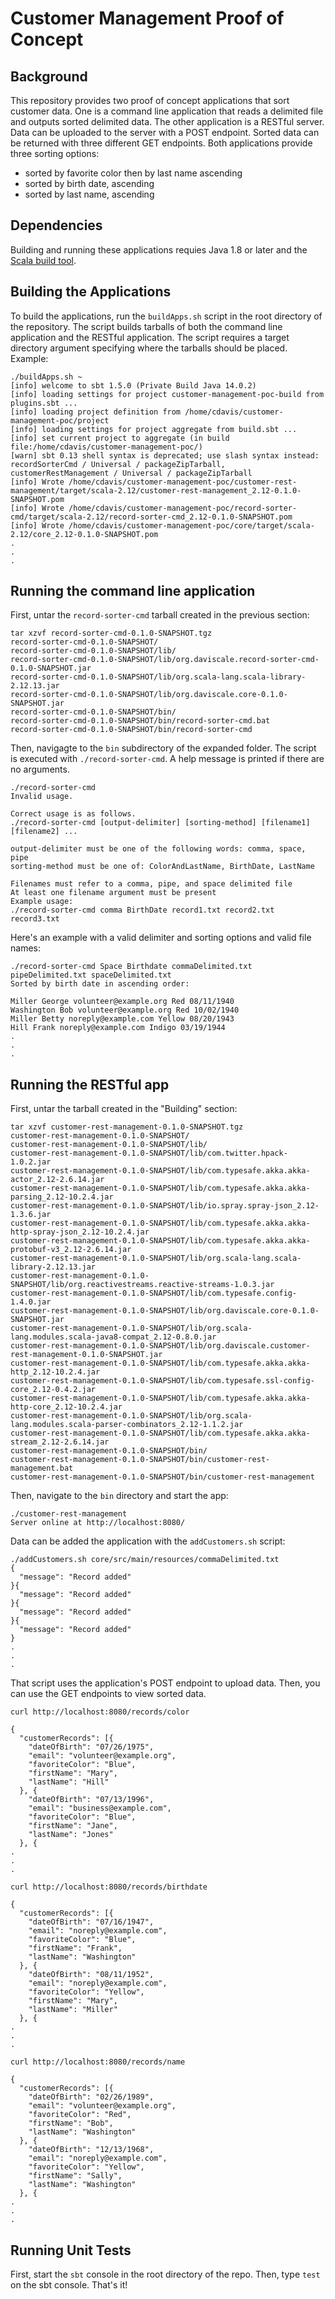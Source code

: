 # Customer Management Proof of Concept

## Background

This repository provides two proof of concept applications that sort customer data. One is a command line application that reads a delimited file and outputs sorted delimited data. The other application is a RESTful server. Data can be uploaded to the server with a POST endpoint. Sorted data can be returned with three different GET endpoints. Both applications provide three sorting options:

- sorted by favorite color then by last name ascending
- sorted by birth date, ascending
- sorted by last name, ascending

## Dependencies

Building and running these applications requies Java 1.8 or later and the [Scala build tool](https://www.scala-sbt.org/).

## Building the Applications

To build the applications, run the `buildApps.sh` script in the root directory of the repository. The script builds tarballs of both the command line application and the RESTful application. The script requires a target directory argument specifying where the tarballs should be placed. Example:

```
./buildApps.sh ~
[info] welcome to sbt 1.5.0 (Private Build Java 14.0.2)
[info] loading settings for project customer-management-poc-build from plugins.sbt ...
[info] loading project definition from /home/cdavis/customer-management-poc/project
[info] loading settings for project aggregate from build.sbt ...
[info] set current project to aggregate (in build file:/home/cdavis/customer-management-poc/)
[warn] sbt 0.13 shell syntax is deprecated; use slash syntax instead: recordSorterCmd / Universal / packageZipTarball, customerRestManagement / Universal / packageZipTarball
[info] Wrote /home/cdavis/customer-management-poc/customer-rest-management/target/scala-2.12/customer-rest-management_2.12-0.1.0-SNAPSHOT.pom
[info] Wrote /home/cdavis/customer-management-poc/record-sorter-cmd/target/scala-2.12/record-sorter-cmd_2.12-0.1.0-SNAPSHOT.pom
[info] Wrote /home/cdavis/customer-management-poc/core/target/scala-2.12/core_2.12-0.1.0-SNAPSHOT.pom
.
.
.
```

## Running the command line application

First, untar the `record-sorter-cmd` tarball created in the previous section:

```
tar xzvf record-sorter-cmd-0.1.0-SNAPSHOT.tgz
record-sorter-cmd-0.1.0-SNAPSHOT/
record-sorter-cmd-0.1.0-SNAPSHOT/lib/
record-sorter-cmd-0.1.0-SNAPSHOT/lib/org.daviscale.record-sorter-cmd-0.1.0-SNAPSHOT.jar
record-sorter-cmd-0.1.0-SNAPSHOT/lib/org.scala-lang.scala-library-2.12.13.jar
record-sorter-cmd-0.1.0-SNAPSHOT/lib/org.daviscale.core-0.1.0-SNAPSHOT.jar
record-sorter-cmd-0.1.0-SNAPSHOT/bin/
record-sorter-cmd-0.1.0-SNAPSHOT/bin/record-sorter-cmd.bat
record-sorter-cmd-0.1.0-SNAPSHOT/bin/record-sorter-cmd
```

Then, navigagte to the `bin` subdirectory of the expanded folder. The script is executed with `./record-sorter-cmd`. A help message is printed if there are no arguments.

```
./record-sorter-cmd
Invalid usage.

Correct usage is as follows.
./record-sorter-cmd [output-delimiter] [sorting-method] [filename1] [filename2] ...

output-delimiter must be one of the following words: comma, space, pipe
sorting-method must be one of: ColorAndLastName, BirthDate, LastName

Filenames must refer to a comma, pipe, and space delimited file
At least one filename argument must be present
Example usage:
./record-sorter-cmd comma BirthDate record1.txt record2.txt record3.txt

```

Here's an example with a valid delimiter and sorting options and valid file names:

```
./record-sorter-cmd Space Birthdate commaDelimited.txt pipeDelimited.txt spaceDelimited.txt
Sorted by birth date in ascending order:

Miller George volunteer@example.org Red 08/11/1940
Washington Bob volunteer@example.org Red 10/02/1940
Miller Betty noreply@example.com Yellow 08/20/1943
Hill Frank noreply@example.com Indigo 03/19/1944
.
.
.
```

## Running the RESTful app

First, untar the tarball created in the "Building" section:

```
tar xzvf customer-rest-management-0.1.0-SNAPSHOT.tgz
customer-rest-management-0.1.0-SNAPSHOT/
customer-rest-management-0.1.0-SNAPSHOT/lib/
customer-rest-management-0.1.0-SNAPSHOT/lib/com.twitter.hpack-1.0.2.jar
customer-rest-management-0.1.0-SNAPSHOT/lib/com.typesafe.akka.akka-actor_2.12-2.6.14.jar
customer-rest-management-0.1.0-SNAPSHOT/lib/com.typesafe.akka.akka-parsing_2.12-10.2.4.jar
customer-rest-management-0.1.0-SNAPSHOT/lib/io.spray.spray-json_2.12-1.3.6.jar
customer-rest-management-0.1.0-SNAPSHOT/lib/com.typesafe.akka.akka-http-spray-json_2.12-10.2.4.jar
customer-rest-management-0.1.0-SNAPSHOT/lib/com.typesafe.akka.akka-protobuf-v3_2.12-2.6.14.jar
customer-rest-management-0.1.0-SNAPSHOT/lib/org.scala-lang.scala-library-2.12.13.jar
customer-rest-management-0.1.0-SNAPSHOT/lib/org.reactivestreams.reactive-streams-1.0.3.jar
customer-rest-management-0.1.0-SNAPSHOT/lib/com.typesafe.config-1.4.0.jar
customer-rest-management-0.1.0-SNAPSHOT/lib/org.daviscale.core-0.1.0-SNAPSHOT.jar
customer-rest-management-0.1.0-SNAPSHOT/lib/org.scala-lang.modules.scala-java8-compat_2.12-0.8.0.jar
customer-rest-management-0.1.0-SNAPSHOT/lib/org.daviscale.customer-rest-management-0.1.0-SNAPSHOT.jar
customer-rest-management-0.1.0-SNAPSHOT/lib/com.typesafe.akka.akka-http_2.12-10.2.4.jar
customer-rest-management-0.1.0-SNAPSHOT/lib/com.typesafe.ssl-config-core_2.12-0.4.2.jar
customer-rest-management-0.1.0-SNAPSHOT/lib/com.typesafe.akka.akka-http-core_2.12-10.2.4.jar
customer-rest-management-0.1.0-SNAPSHOT/lib/org.scala-lang.modules.scala-parser-combinators_2.12-1.1.2.jar
customer-rest-management-0.1.0-SNAPSHOT/lib/com.typesafe.akka.akka-stream_2.12-2.6.14.jar
customer-rest-management-0.1.0-SNAPSHOT/bin/
customer-rest-management-0.1.0-SNAPSHOT/bin/customer-rest-management.bat
customer-rest-management-0.1.0-SNAPSHOT/bin/customer-rest-management
```

Then, navigate to the `bin` directory and start the app:

```
./customer-rest-management
Server online at http://localhost:8080/
```

Data can be added the application with the `addCustomers.sh` script:

```
./addCustomers.sh core/src/main/resources/commaDelimited.txt
{
  "message": "Record added"
}{
  "message": "Record added"
}{
  "message": "Record added"
}{
  "message": "Record added"
}
.
.
.
```

That script uses the application's POST endpoint to upload data. Then, you can use the GET endpoints to view sorted data.

```
curl http://localhost:8080/records/color

{
  "customerRecords": [{
    "dateOfBirth": "07/26/1975",
    "email": "volunteer@example.org",
    "favoriteColor": "Blue",
    "firstName": "Mary",
    "lastName": "Hill"
  }, {
    "dateOfBirth": "07/13/1996",
    "email": "business@example.com",
    "favoriteColor": "Blue",
    "firstName": "Jane",
    "lastName": "Jones"
  }, {
.
.
.
```

```
curl http://localhost:8080/records/birthdate

{
  "customerRecords": [{
    "dateOfBirth": "07/16/1947",
    "email": "noreply@example.com",
    "favoriteColor": "Blue",
    "firstName": "Frank",
    "lastName": "Washington"
  }, {
    "dateOfBirth": "08/11/1952",
    "email": "noreply@example.com",
    "favoriteColor": "Yellow",
    "firstName": "Mary",
    "lastName": "Miller"
  }, {
.
.
.
```

```
curl http://localhost:8080/records/name

{
  "customerRecords": [{
    "dateOfBirth": "02/26/1989",
    "email": "volunteer@example.org",
    "favoriteColor": "Red",
    "firstName": "Bob",
    "lastName": "Washington"
  }, {
    "dateOfBirth": "12/13/1968",
    "email": "noreply@example.com",
    "favoriteColor": "Yellow",
    "firstName": "Sally",
    "lastName": "Washington"
  }, {
.
.
.
```

## Running Unit Tests

First, start the `sbt` console in the root directory of the repo. Then, type `test` on the sbt console. That's it!
